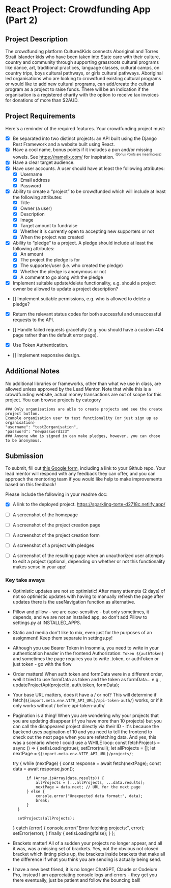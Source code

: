 # React Project: Crowdfunding App (Part 2)

## Project Description

The crowdfunding platform Culture4Kids connects Aboriginal and Torres Strait Islander kids who have been taken into State care with their culture, country and community through supporting grassroots cultural programs like dance, art, traditional practices, language classes, cultural camps, on country trips, boys cultural pathways, or girls cultural pathways. Aboriginal led organisations who are looking to crowdfund existing cultural programs or would like to add new cultural programs, can add/create the cultural program as a project to raise funds. There will be an indication if the organisation is a registered charity with the option to receive tax invoices for donations of more than $2AUD.

## Project Requirements
Here's a reminder of the required features. Your crowdfunding project must:

- [X] Be separated into two distinct projects: an API built using the Django Rest Framework and a website built using React. 
- [X] Have a cool name, bonus points if it includes a pun and/or missing vowels. See https://namelix.com/ for inspiration. <sup><sup>(Bonus Points are meaningless)</sup></sup>
- [X] Have a clear target audience.
- [X] Have user accounts. A user should have at least the following attributes:
  - [X] Username
  - [X] Email address
  - [X] Password
- [X] Ability to create a “project” to be crowdfunded which will include at least the following attributes:
  - [X] Title
  - [X] Owner (a user)
  - [X] Description
  - [X] Image
  - [X] Target amount to fundraise
  - [X] Whether it is currently open to accepting new supporters or not
  - [X] When the project was created
- [X] Ability to “pledge” to a project. A pledge should include at least the following attributes:
  - [X] An amount
  - [X] The project the pledge is for
  - [X] The supporter/user (i.e. who created the pledge)
  - [X] Whether the pledge is anonymous or not
  - [X] A comment to go along with the pledge
- [X] Implement suitable update/delete functionality, e.g. should a project owner be allowed to update a project description?
- [] Implement suitable permissions, e.g. who is allowed to delete a pledge?
- [X] Return the relevant status codes for both successful and unsuccessful requests to the API.
- [] Handle failed requests gracefully (e.g. you should have a custom 404 page rather than the default error page).
- [X] Use Token Authentication.
- [] Implement responsive design.

## Additional Notes
No additional libraries or frameworks, other than what we use in class, are allowed unless approved by the Lead Mentor.
Note that while this is a crowdfunding website, actual money transactions are out of scope for this project.
You can browse projects by category

    ### Only organisations are able to create projects and see the create project button. 
    Example organisation user to test functionality (or just sign up as organisation)
    "username": "test2organisation",
    "password": "newpassword123"
    ### Anyone who is signed in can make pledges, however, you can chose to be anonymous.

## Submission
To submit, fill out [this Google form](https://forms.gle/34ymxgPhdT8YXDgF6), including a link to your Github repo. Your lead mentor will respond with any feedback they can offer, and you can approach the mentoring team if you would like help to make improvements based on this feedback!

Please include the following in your readme doc:
- [X] A link to the deployed project. https://sparkling-torte-d2718c.netlify.app/
- [ ] A screenshot of the homepage
- [ ] A screenshot of the project creation page
- [ ] A screenshot of the project creation form
- [ ] A screenshot of a project with pledges
- [ ] A screenshot of the resulting page when an unauthorized user attempts to edit a project (optional, depending on whether or not this functionality makes sense in your app!



### Key take aways
- Optimistic updates are not so optimistic! After many attempts (2 days) of not so optimistic updates with having to manually refresh the page after updates there is the useNavigation function as alternative.
- Pillow and pillow - we are case-sensitive - but only sometimes, it depends, and we are not an installed app, so don't add Pillow to settings.py at INSTALLED_APPS.
- Static and media don't like to mix, even just for the purposes of an assignment! Keep them separate in settings.py!
- Although you use Bearer Token in Insomnia, you need to write in your authentication header in the frontend Authorization: `Token ${authToken}` and sometimes the page requires you to write .token, or authToken or just token - go with the flow
- Order matters! When auth.token and formData were in a different order, well it tried to use formData as token and the token as formData... e.g., updateProjectApi(projectId, auth.token, formData);
- Your base URL matters, does it have a / or not? This will determine if fetch(`${import.meta.env.VITE_API_URL}/api-token-auth/`) works, or if it only works without / before api-token-auth/
- Pagination is a thing! When you are wondering why your projects that you are updating disappear (if you have more than 10 projects) but you can call the disappeared project directly via their ID - it's because the backend uses pagination of 10 and you need to tell the frontend to check out the next page when you are refetching data. And yes, this was a scenario where I could use a WHILE loop: 
    const fetchProjects = async () => {
    setIsLoading(true);
    setError(null);
    let allProjects = [];
    let nextPage = `${import.meta.env.VITE_API_URL}/projects/`;

    try {
        while (nextPage) {
            const response = await fetch(nextPage);
            const data = await response.json();

            if (Array.isArray(data.results)) {
                allProjects = [...allProjects, ...data.results];
                nextPage = data.next; // URL for the next page
            } else {
                console.error("Unexpected data format:", data);
                break;
            }
        }

        setProjects(allProjects);
    } catch (error) {
        console.error("Error fetching projects:", error);
        setError(error);
    } finally {
        setIsLoading(false);
    }
};
- Brackets matter! All of a sudden your projects no longer appear, and all it was, was a missing set of brackets. Yes, not the obvious not closed bracket which linting picks up, the brackets inside brackets that make all the difference if what you think you are sending is actually being send.
- I have a new best friend, it is no longer ChatGPT, Claude or Codeium Pro, instead I am appreciating console logs and errors - they get you there eventually, just be patient and follow the bouncing ball!